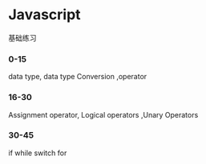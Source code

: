 # Javascript
基础练习 
### 0-15
data type, data type Conversion ,operator 

### 16-30 
Assignment operator, Logical operators ,Unary Operators
### 30-45
if while switch for

